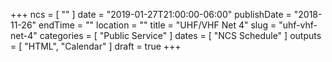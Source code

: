 +++
ncs = [ "" ]
date = "2019-01-27T21:00:00-06:00"
publishDate = "2018-11-26"
endTime = ""
location = ""
title = "UHF/VHF Net 4"
slug = "uhf-vhf-net-4"
categories = [ "Public Service" ]
dates = [ "NCS Schedule" ]
outputs = [ "HTML", "Calendar" ]
draft = true
+++
